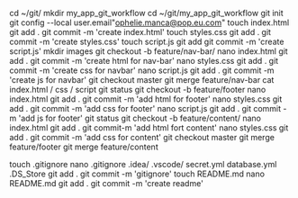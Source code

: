cd ~/git/
mkdir my_app_git_workflow
cd ~/git/my_app_git_workflow
git init
git config --local user.email"ophelie.manca@pop.eu.com"
touch index.html
git add .
git commit -m 'create index.html'
touch styles.css
git add .
git commit -m 'create styles.css'
touch script.js 
git add
git commit -m 'create script.js'
mkdir images
git checkout -b feature/nav-bar/
nano index.html
git add .
git commit -m 'create html for nav-bar'
nano styles.css
git add .
git commit -m 'create css for navbar'
nano script.js
git add .
git commit -m 'create js for navbar'
git checkout master
git merge feature/nav-bar
cat index.html / css / script
git status
git checkout -b feature/footer
nano index.html
git add .
git commit -m 'add html for footer'
nano styles.css
git add .
git commit -m 'add css for footer'
nano script.js
git add .
git commit -m 'add js for footer'
git status
git checkout -b feature/content/
nano index.html
git add .
git commit-m 'add html fort content'
nano styles.css
git add .
git commit -m 'add css for content'
git checkout master
git merge feature/footer
git merge feature/content

touch .gitignore
nano .gitignore
.idea/
.vscode/
secret.yml
database.yml
.DS_Store
git add .
git commit -m 'gitignore'
touch README.md
nano README.md
git add .
git commit -m 'create readme'

